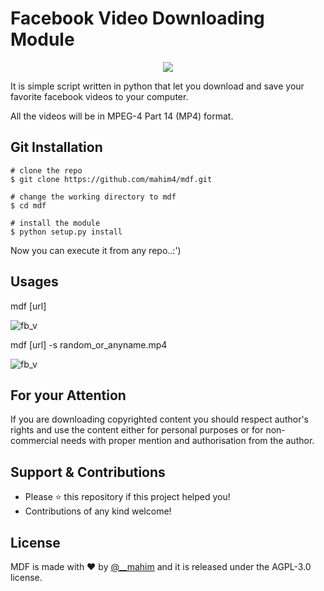 # Facebook Video Downloading Module

<p align="center">
  <img src="https://raw.githubusercontent.com/mahim4/mdf/master/images/logo.jpg">
</p>

It is simple script written in python that let you download and save your favorite facebook videos to your computer.


All the videos will be in MPEG-4 Part 14 (MP4) format.


## Git Installation
```
# clone the repo
$ git clone https://github.com/mahim4/mdf.git

# change the working directory to mdf
$ cd mdf

# install the module
$ python setup.py install
```
Now you can execute it from any repo..:')

## Usages

mdf [url]

![fb_v](https://raw.githubusercontent.com/mahim4/mdf/master/images/download_without_name.gif) 

mdf [url] -s random_or_anyname.mp4

![fb_v](https://raw.githubusercontent.com/mahim4/mdf/master/images/download_with_name.gif) 


## For your Attention
If you are downloading copyrighted content you should respect author's rights and use the content either for personal purposes or for non-commercial needs with proper mention and authorisation from the author.

## Support & Contributions
- Please ⭐️ this repository if this project helped you!
- Contributions of any kind welcome!

## License
MDF is made with ♥ by [@_\_mahim](https://www.facebook.com/mi.mahim.69) and it is released under the AGPL-3.0 license.

